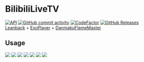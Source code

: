 # BilibiliLiveTV  
[![API](https://img.shields.io/badge/API-26%2B-yellow.svg?style=flat&logo=android)](https://developer.android.com/about/versions/oreo)
[![GitHub commit activity](https://img.shields.io/github/commit-activity/m/MUedsa/BilibiliLiveTV?logo=github)](https://github.com/MUedsa/BilibiliLiveTV/commits/master)
[![CodeFactor](https://www.codefactor.io/repository/github/muedsa/bilibililivetv/badge)](https://www.codefactor.io/repository/github/muedsa/bilibililivetv)
[![GitHub Releases](https://img.shields.io/github/downloads/MUedsa/BilibiliLiveTV/total?logo=github)](https://github.com/MUedsa/BilibiliLiveTV/releases)  
[Leanback](https://developer.android.google.cn/training/tv/start/start#tv-libraries) + [ExoPlayer](https://github.com/google/ExoPlayer) + [DanmakuFlameMaster](https://github.com/bilibili/DanmakuFlameMaster)
## Usage
![](screenshot/Screenshot_20220704_154226.png)
![](screenshot/Screenshot_20220704_154248.png)
![](screenshot/Screenshot_20220704_154258.png)
![](screenshot/Screenshot_20220704_154317.png)
![](screenshot/Screenshot_20220704_154413.png)
![](screenshot/Screenshot_20220704_154602.png)
![](screenshot/Screenshot_20220704_154621.png)
